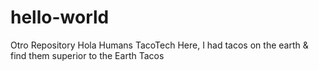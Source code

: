 # hello-world
Otro Repository 
Hola Humans TacoTech Here, I had tacos on the earth & find them superior to the Earth Tacos 
